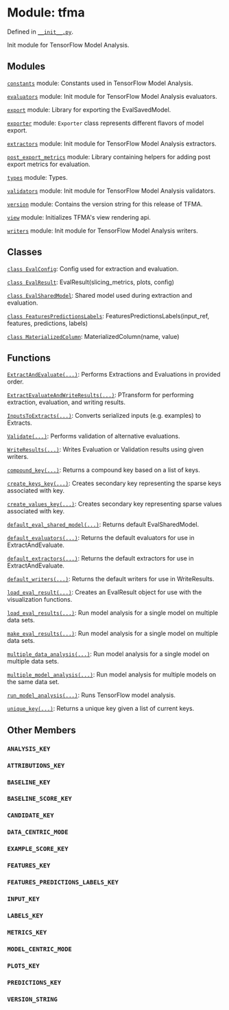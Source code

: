 <div itemscope itemtype="http://developers.google.com/ReferenceObject">
<meta itemprop="name" content="tfma" />
<meta itemprop="path" content="Stable" />
<meta itemprop="property" content="ANALYSIS_KEY"/>
<meta itemprop="property" content="ATTRIBUTIONS_KEY"/>
<meta itemprop="property" content="BASELINE_KEY"/>
<meta itemprop="property" content="BASELINE_SCORE_KEY"/>
<meta itemprop="property" content="CANDIDATE_KEY"/>
<meta itemprop="property" content="DATA_CENTRIC_MODE"/>
<meta itemprop="property" content="EXAMPLE_SCORE_KEY"/>
<meta itemprop="property" content="FEATURES_KEY"/>
<meta itemprop="property" content="FEATURES_PREDICTIONS_LABELS_KEY"/>
<meta itemprop="property" content="INPUT_KEY"/>
<meta itemprop="property" content="LABELS_KEY"/>
<meta itemprop="property" content="METRICS_KEY"/>
<meta itemprop="property" content="MODEL_CENTRIC_MODE"/>
<meta itemprop="property" content="PLOTS_KEY"/>
<meta itemprop="property" content="PREDICTIONS_KEY"/>
<meta itemprop="property" content="VERSION_STRING"/>
</div>

# Module: tfma

Defined in
[`__init__.py`](https://github.com/tensorflow/model-analysis/tree/master/tensorflow_model_analysis/__init__.py).

<!-- Placeholder for "Used in" -->

Init module for TensorFlow Model Analysis.

## Modules

[`constants`](./tfma/constants.md) module: Constants used in TensorFlow Model
Analysis.

[`evaluators`](./tfma/evaluators.md) module: Init module for TensorFlow Model
Analysis evaluators.

[`export`](./tfma/export.md) module: Library for exporting the EvalSavedModel.

[`exporter`](./tfma/exporter.md) module: `Exporter` class represents different
flavors of model export.

[`extractors`](./tfma/extractors.md) module: Init module for TensorFlow Model
Analysis extractors.

[`post_export_metrics`](./tfma/post_export_metrics.md) module: Library
containing helpers for adding post export metrics for evaluation.

[`types`](./tfma/types.md) module: Types.

[`validators`](./tfma/validators.md) module: Init module for TensorFlow Model
Analysis validators.

[`version`](./tfma/version.md) module: Contains the version string for this
release of TFMA.

[`view`](./tfma/view.md) module: Initializes TFMA's view rendering api.

[`writers`](./tfma/writers.md) module: Init module for TensorFlow Model Analysis
writers.

## Classes

[`class EvalConfig`](./tfma/EvalConfig.md): Config used for extraction and
evaluation.

[`class EvalResult`](./tfma/EvalResult.md): EvalResult(slicing_metrics, plots,
config)

[`class EvalSharedModel`](./tfma/types/EvalSharedModel.md): Shared model used
during extraction and evaluation.

[`class FeaturesPredictionsLabels`](./tfma/types/FeaturesPredictionsLabels.md):
FeaturesPredictionsLabels(input_ref, features, predictions, labels)

[`class MaterializedColumn`](./tfma/types/MaterializedColumn.md):
MaterializedColumn(name, value)

## Functions

[`ExtractAndEvaluate(...)`](./tfma/ExtractAndEvaluate.md): Performs Extractions
and Evaluations in provided order.

[`ExtractEvaluateAndWriteResults(...)`](./tfma/ExtractEvaluateAndWriteResults.md):
PTransform for performing extraction, evaluation, and writing results.

[`InputsToExtracts(...)`](./tfma/InputsToExtracts.md): Converts serialized
inputs (e.g. examples) to Extracts.

[`Validate(...)`](./tfma/Validate.md): Performs validation of alternative
evaluations.

[`WriteResults(...)`](./tfma/WriteResults.md): Writes Evaluation or Validation
results using given writers.

[`compound_key(...)`](./tfma/compound_key.md): Returns a compound key based on a
list of keys.

[`create_keys_key(...)`](./tfma/create_keys_key.md): Creates secondary key
representing the sparse keys associated with key.

[`create_values_key(...)`](./tfma/create_values_key.md): Creates secondary key
representing sparse values associated with key.

[`default_eval_shared_model(...)`](./tfma/default_eval_shared_model.md): Returns
default EvalSharedModel.

[`default_evaluators(...)`](./tfma/default_evaluators.md): Returns the default
evaluators for use in ExtractAndEvaluate.

[`default_extractors(...)`](./tfma/default_extractors.md): Returns the default
extractors for use in ExtractAndEvaluate.

[`default_writers(...)`](./tfma/default_writers.md): Returns the default writers
for use in WriteResults.

[`load_eval_result(...)`](./tfma/load_eval_result.md): Creates an EvalResult
object for use with the visualization functions.

[`load_eval_results(...)`](./tfma/load_eval_results.md): Run model analysis for
a single model on multiple data sets.

[`make_eval_results(...)`](./tfma/make_eval_results.md): Run model analysis for
a single model on multiple data sets.

[`multiple_data_analysis(...)`](./tfma/multiple_data_analysis.md): Run model
analysis for a single model on multiple data sets.

[`multiple_model_analysis(...)`](./tfma/multiple_model_analysis.md): Run model
analysis for multiple models on the same data set.

[`run_model_analysis(...)`](./tfma/run_model_analysis.md): Runs TensorFlow model
analysis.

[`unique_key(...)`](./tfma/unique_key.md): Returns a unique key given a list of
current keys.

## Other Members

<h3 id="ANALYSIS_KEY"><code>ANALYSIS_KEY</code></h3>

<h3 id="ATTRIBUTIONS_KEY"><code>ATTRIBUTIONS_KEY</code></h3>

<h3 id="BASELINE_KEY"><code>BASELINE_KEY</code></h3>

<h3 id="BASELINE_SCORE_KEY"><code>BASELINE_SCORE_KEY</code></h3>

<h3 id="CANDIDATE_KEY"><code>CANDIDATE_KEY</code></h3>

<h3 id="DATA_CENTRIC_MODE"><code>DATA_CENTRIC_MODE</code></h3>

<h3 id="EXAMPLE_SCORE_KEY"><code>EXAMPLE_SCORE_KEY</code></h3>

<h3 id="FEATURES_KEY"><code>FEATURES_KEY</code></h3>

<h3 id="FEATURES_PREDICTIONS_LABELS_KEY"><code>FEATURES_PREDICTIONS_LABELS_KEY</code></h3>

<h3 id="INPUT_KEY"><code>INPUT_KEY</code></h3>

<h3 id="LABELS_KEY"><code>LABELS_KEY</code></h3>

<h3 id="METRICS_KEY"><code>METRICS_KEY</code></h3>

<h3 id="MODEL_CENTRIC_MODE"><code>MODEL_CENTRIC_MODE</code></h3>

<h3 id="PLOTS_KEY"><code>PLOTS_KEY</code></h3>

<h3 id="PREDICTIONS_KEY"><code>PREDICTIONS_KEY</code></h3>

<h3 id="VERSION_STRING"><code>VERSION_STRING</code></h3>
